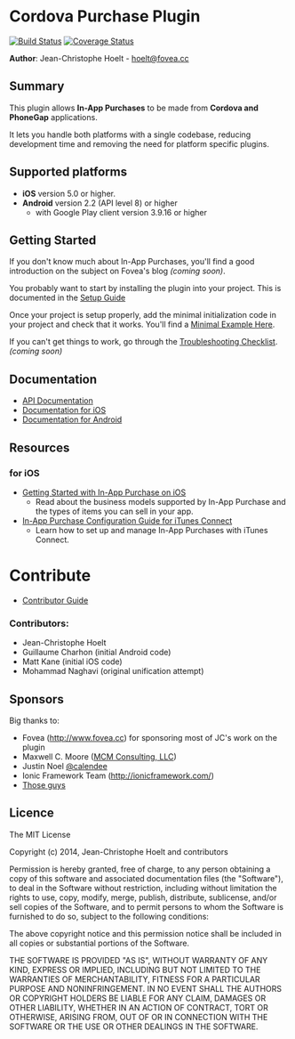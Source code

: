 # Cordova Purchase Plugin

[![Build Status](https://travis-ci.org/j3k0/cordova-plugin-purchase.svg)](https://travis-ci.org/j3k0/cordova-plugin-purchase) [![Coverage Status](https://img.shields.io/coveralls/j3k0/cordova-plugin-purchase.svg)](https://coveralls.io/r/j3k0/cordova-plugin-purchase)

**Author**: Jean-Christophe Hoelt - <hoelt@fovea.cc>

## Summary

This plugin allows **In-App Purchases** to be made from **Cordova and PhoneGap** applications.

It lets you handle both platforms with a single codebase, reducing development time
and removing the need for platform specific plugins.

## Supported platforms

 - **iOS** version 5.0 or higher.
 - **Android** version 2.2 (API level 8) or higher
   - with Google Play client version 3.9.16 or higher

## Getting Started

If you don't know much about In-App Purchases, you'll find a good introduction
on the subject on Fovea's blog *(coming soon)*.

You probably want to start by installing the plugin into your project.
This is documented in the [Setup Guide](https://github.com/j3k0/cordova-plugin-purchase/wiki/Setup)

Once your project is setup properly, add the minimal initialization code in
your project and check that it works. You'll find a [Minimal Example Here](doc/minimal-example.js).

If you can't get things to work, go through the [Troubleshooting Checklist](doc/troubleshooting.md). *(coming soon)*

## Documentation

 - [API Documentation](doc/api.md)
 - [Documentation for iOS](doc/ios.md)
 - [Documentation for Android](doc/android.md)

## Resources

### for iOS

 - [Getting Started with In-App Purchase on iOS](https://developer.apple.com/in-app-purchase/In-App-Purchase-Guidelines.pdf)
   - Read about the business models supported by In-App Purchase and the types of items you can sell in your app.
 - [In-App Purchase Configuration Guide for iTunes Connect](https://developer.apple.com/library/ios/documentation/LanguagesUtilities/Conceptual/iTunesConnectInAppPurchase_Guide/Chapters/Introduction.html)
   - Learn how to set up and manage In-App Purchases with iTunes Connect.

# Contribute

 - [Contributor Guide](doc/contributor-guide.md)

### Contributors:

 * Jean-Christophe Hoelt
 * Guillaume Charhon (initial Android code)
 * Matt Kane (initial iOS code)
 * Mohammad Naghavi (original unification attempt)

## Sponsors
Big thanks to:

 * Fovea (http://www.fovea.cc) for sponsoring most of JC's work on the plugin
 * Maxwell C. Moore ([MCM Consulting, LLC](http://mcmconsulting.biz))
 * Justin Noel [@calendee](https://github.com/calendee)
 * Ionic Framework Team (http://ionicframework.com/)
 * [Those guys](https://www.indiegogo.com/projects/phonegap-cordova-in-app-purchase-ios-and-android#pledges)

## Licence

The MIT License

Copyright (c) 2014, Jean-Christophe Hoelt and contributors

Permission is hereby granted, free of charge, to any person obtaining a copy
of this software and associated documentation files (the "Software"), to deal
in the Software without restriction, including without limitation the rights
to use, copy, modify, merge, publish, distribute, sublicense, and/or sell
copies of the Software, and to permit persons to whom the Software is
furnished to do so, subject to the following conditions:

The above copyright notice and this permission notice shall be included in
all copies or substantial portions of the Software.

THE SOFTWARE IS PROVIDED "AS IS", WITHOUT WARRANTY OF ANY KIND, EXPRESS OR
IMPLIED, INCLUDING BUT NOT LIMITED TO THE WARRANTIES OF MERCHANTABILITY,
FITNESS FOR A PARTICULAR PURPOSE AND NONINFRINGEMENT. IN NO EVENT SHALL THE
AUTHORS OR COPYRIGHT HOLDERS BE LIABLE FOR ANY CLAIM, DAMAGES OR OTHER
LIABILITY, WHETHER IN AN ACTION OF CONTRACT, TORT OR OTHERWISE, ARISING FROM,
OUT OF OR IN CONNECTION WITH THE SOFTWARE OR THE USE OR OTHER DEALINGS IN
THE SOFTWARE.
